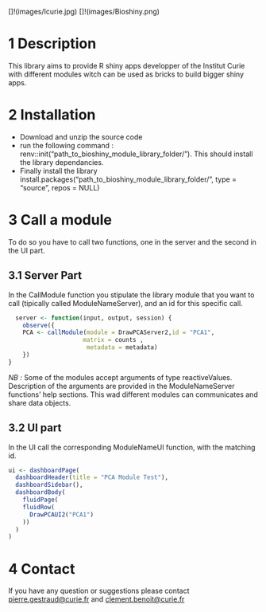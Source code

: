 \[\]!(images/Icurie.jpg) \[\]!(images/Bioshiny.png)

1 Description
=============

This library aims to provide R shiny apps developper of the Institut
Curie with different modules witch can be used as bricks to build bigger
shiny apps.

2 Installation
==============

-   Download and unzip the source code
-   run the following command :
    renv::init(“path\_to\_bioshiny\_module\_library\_folder/”). This
    should install the library dependancies.
-   Finally install the library
    install.packages(“path\_to\_bioshiny\_module\_library\_folder/”,
    type = “source”, repos = NULL)

3 Call a module
===============

To do so you have to call two functions, one in the server and the
second in the UI part.

3.1 Server Part
---------------

In the CallModule function you stipulate the library module that you
want to call (tipically called ModuleNameServer), and an id for this
specific call.

``` r
  server <- function(input, output, session) {
    observe({
    PCA <- callModule(module = DrawPCAServer2,id = "PCA1",
                     matrix = counts ,
                      metadata = metadata)
    })
}
```

*NB :* Some of the modules accept arguments of type reactiveValues.
Description of the arguments are provided in the ModuleNameServer
functions’ help sections. This wad different modules can communicates
and share data objects.

3.2 UI part
-----------

In the UI call the corresponding ModuleNameUI function, with the
matching id.

``` r
ui <- dashboardPage(
  dashboardHeader(title = "PCA Module Test"),
  dashboardSidebar(),
  dashboardBody(
    fluidPage(
    fluidRow(
      DrawPCAUI2("PCA1")
    ))
  )
)
```

4 Contact
=========

If you have any question or suggestions please contact
<pierre.gestraud@curie.fr> and <clement.benoit@curie.fr>
